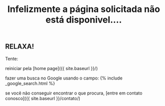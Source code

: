 ﻿---
layout: page
title: "Infelizmente a página solicitada não está disponivel...."
subheadline: "Erro HTTP 404"
teaser: "Talvez a página tenha sido excluída!"
sitemap: false
permalink: "/404.html"
header:
   image_fullwidth: banner_eres2020.png
---
## RELAXA!

Tente:

reiniciar pela [home page]({{ site.baseurl }}/)<br>

fazer uma busca no Google usando o campo: {% include _google_search.html %}<br>

se você não conseguir encontrar o que procura, [entre em contato conosco]({{ site.baseurl }}/contato/)